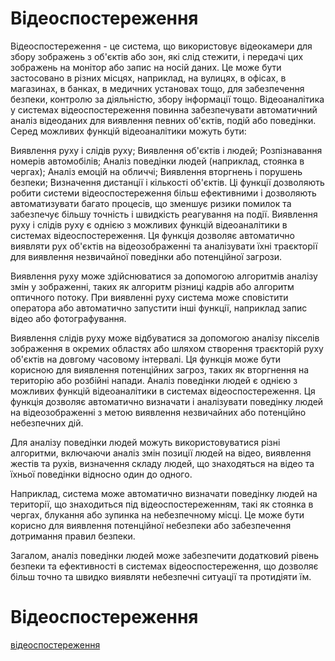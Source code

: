 # Відеоспостереження
Відеоспостереження - це система, що використовує відеокамери для збору зображень з об'єктів або зон, які слід стежити, і передачі цих зображень на монітор або запис на носій даних. Це може бути застосовано в різних місцях, наприклад, на вулицях, в офісах, в магазинах, в банках, в медичних установах тощо, для забезпечення безпеки, контролю за діяльністю, збору інформації тощо.
Відеоаналітика у системах відеоспостереження повинна забезпечувати автоматичний аналіз відеоданих для виявлення певних об'єктів, подій або поведінки. Серед можливих функцій відеоаналітики можуть бути:

Виявлення руху і слідів руху;
Виявлення об'єктів і людей;
Розпізнавання номерів автомобілів;
Аналіз поведінки людей (наприклад, стоянка в чергах);
Аналіз емоцій на обличчі;
Виявлення вторгнень і порушень безпеки;
Визначення дистанції і кількості об'єктів.
Ці функції дозволяють робити системи відеоспостереження більш ефективними і дозволяють автоматизувати багато процесів, що зменшує ризики помилок та забезпечує більшу точність і швидкість реагування на події.
Виявлення руху і слідів руху є однією з можливих функцій відеоаналітики в системах відеоспостереження. Ця функція дозволяє автоматично виявляти рух об'єктів на відеозображенні та аналізувати їхні траєкторії для виявлення незвичайної поведінки або потенційної загрози.

Виявлення руху може здійснюватися за допомогою алгоритмів аналізу змін у зображенні, таких як алгоритм різниці кадрів або алгоритм оптичного потоку. При виявленні руху система може сповістити оператора або автоматично запустити інші функції, наприклад запис відео або фотографування.

Виявлення слідів руху може відбуватися за допомогою аналізу пікселів зображення в окремих областях або шляхом створення траєкторій руху об'єктів на довгому часовому інтервалі. Ця функція може бути корисною для виявлення потенційних загроз, таких як вторгнення на територію або розбійні напади.
Аналіз поведінки людей є однією з можливих функцій відеоаналітики в системах відеоспостереження. Ця функція дозволяє автоматично визначати і аналізувати поведінку людей на відеозображенні з метою виявлення незвичайних або потенційно небезпечних дій.

Для аналізу поведінки людей можуть використовуватися різні алгоритми, включаючи аналіз змін позиції людей на відео, виявлення жестів та рухів, визначення складу людей, що знаходяться на відео та їхньої поведінки відносно один до одного.

Наприклад, система може автоматично визначати поведінку людей на території, що знаходиться під відеоспостереженням, такі як стоянка в чергах, блукання або зупинка на небезпечному місці. Це може бути корисно для виявлення потенційної небезпеки або забезпечення дотримання правил безпеки.

Загалом, аналіз поведінки людей може забезпечити додатковий рівень безпеки та ефективності в системах відеоспостереження, що дозволяє більш точно та швидко виявляти небезпечні ситуації та протидіяти їм.


<html>
<body>

<h1>Відеоспостереження</h1>

<a href="https://intervision.ua" rel="dofollow">відеоспостереження</a>

</body>
</html>
